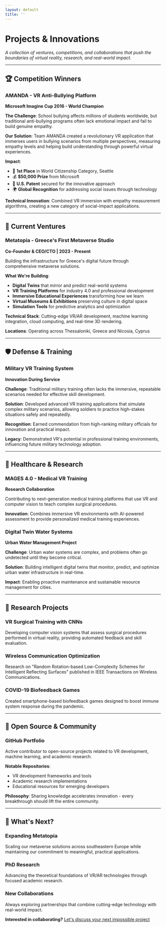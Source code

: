 ```yaml
---
layout: default
title: ''
---
```


# Projects & Innovations

*A collection of ventures, competitions, and collaborations that push the boundaries of virtual reality, research, and real-world impact.*

---

## 🏆 Competition Winners

### **AMANDA - VR Anti-Bullying Platform**
**Microsoft Imagine Cup 2016 - World Champion**

**The Challenge**: School bullying affects millions of students worldwide, but traditional anti-bullying programs often lack emotional impact and fail to build genuine empathy.

**Our Solution**: Team AMANDA created a revolutionary VR application that immerses users in bullying scenarios from multiple perspectives, measuring empathy levels and helping build understanding through powerful virtual experiences.

**Impact**:
- 🥇 **1st Place** in World Citizenship Category, Seattle
- 💰 **$50,000 Prize** from Microsoft  
- 📜 **U.S. Patent** secured for the innovative approach
- 🌍 **Global Recognition** for addressing social issues through technology

**Technical Innovation**: Combined VR immersion with empathy measurement algorithms, creating a new category of social-impact applications.

---

## 🚀 Current Ventures

### **Metatopia - Greece's First Metaverse Studio**
**Co-Founder & CEO/CTO | 2023 - Present**

Building the infrastructure for Greece's digital future through comprehensive metaverse solutions.

**What We're Building**:
- **Digital Twins** that mirror and predict real-world systems
- **VR Training Platforms** for industry 4.0 and professional development  
- **Immersive Educational Experiences** transforming how we learn
- **Virtual Museums & Exhibitions** preserving culture in digital space
- **Simulation Tools** for predictive analytics and optimization

**Technical Stack**: Cutting-edge VR/AR development, machine learning integration, cloud computing, and real-time 3D rendering.

**Locations**: Operating across Thessaloniki, Greece and Nicosia, Cyprus

---

## 🛡️ Defense & Training

### **Military VR Training System**
**Innovation During Service**

**Challenge**: Traditional military training often lacks the immersive, repeatable scenarios needed for effective skill development.

**Solution**: Developed advanced VR training applications that simulate complex military scenarios, allowing soldiers to practice high-stakes situations safely and repeatedly.

**Recognition**: Earned commendation from high-ranking military officials for innovation and practical impact.

**Legacy**: Demonstrated VR's potential in professional training environments, influencing future military technology adoption.

---

## 🏥 Healthcare & Research

### **MAGES 4.0 - Medical VR Training**
**Research Collaboration**

Contributing to next-generation medical training platforms that use VR and computer vision to teach complex surgical procedures.

**Innovation**: Combines immersive VR environments with AI-powered assessment to provide personalized medical training experiences.

### **Digital Twin Water Systems**
**Urban Water Management Project**

**Challenge**: Urban water systems are complex, and problems often go undetected until they become critical.

**Solution**: Building intelligent digital twins that monitor, predict, and optimize urban water infrastructure in real-time.

**Impact**: Enabling proactive maintenance and sustainable resource management for cities.

---

## 🔬 Research Projects

### **VR Surgical Training with CNNs**
Developing computer vision systems that assess surgical procedures performed in virtual reality, providing automated feedback and skill evaluation.

### **Wireless Communication Optimization**
Research on "Random Rotation-based Low-Complexity Schemes for Intelligent Reflecting Surfaces" published in IEEE Transactions on Wireless Communications.

### **COVID-19 Biofeedback Games**
Created smartphone-based biofeedback games designed to boost immune system response during the pandemic.

---

## 🎯 Open Source & Community

### **GitHub Portfolio**
Active contributor to open-source projects related to VR development, machine learning, and academic research.

**Notable Repositories**:
- VR development frameworks and tools
- Academic research implementations
- Educational resources for emerging developers

**Philosophy**: Sharing knowledge accelerates innovation - every breakthrough should lift the entire community.

---

## 🌟 What's Next?

### **Expanding Metatopia**
Scaling our metaverse solutions across southeastern Europe while maintaining our commitment to meaningful, practical applications.

### **PhD Research**
Advancing the theoretical foundations of VR/AR technologies through focused academic research.

### **New Collaborations**
Always exploring partnerships that combine cutting-edge technology with real-world impact.

**Interested in collaborating?** [Let's discuss your next impossible project](/contact)

